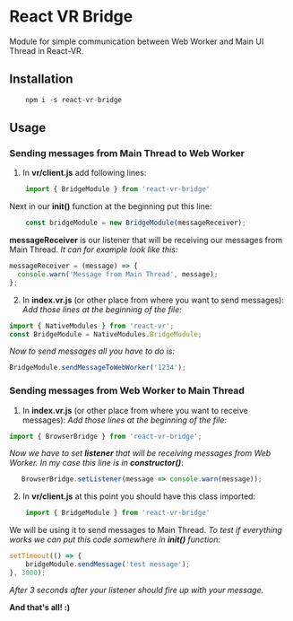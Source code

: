 ﻿# React VR Bridge

Module for simple communication between Web Worker and Main UI Thread in React-VR.

## Installation 

```js
	npm i -s react-vr-bridge
```

## Usage

### Sending messages from Main Thread to Web Worker

1. In **vr/client.js** add following lines:
 ```js
	 import { BridgeModule } from 'react-vr-bridge'
 ```
Next in our **init()** function at the beginning put this line:
 ```js
	 const bridgeModule = new BridgeModule(messageReceiver);
 ```
**messageReceiver** is our listener that will be receiving our messages from Main Thread.
*It can for example look like this:*
```js
messageReceiver = (message) => {
  console.warn('Message from Main Thread', message);
};
```

2. In **index.vr.js** (or other place from where you want to send messages):
*Add those lines at the beginning of the file:*
```js
import { NativeModules } from 'react-vr';
const BridgeModule = NativeModules.BridgeModule;
```
*Now to send messages all you have to do is:*
```js
BridgeModule.sendMessageToWebWorker('1234');
```

### Sending messages from Web Worker to Main Thread

1.  In **index.vr.js** (or other place from where you want to receive messages):
*Add those lines at the beginning of the file:*
```js
import { BrowserBridge } from 'react-vr-bridge';
```

*Now we have to set **listener** that will be receiving messages from Web Worker.
In my case this line is in **constructor()***: 
```js
   BrowserBridge.setListener(message => console.warn(message));
```

2.  In **vr/client.js** at this point you should have this class imported: 
 ```js
	 import { BridgeModule } from 'react-vr-bridge'
 ```
We will be using it to send messages to Main Thread. 
*To test if everything works we can put this code somewhere in **init()** function:*
```js
setTimeout(() => {
    bridgeModule.sendMessage('test message');
}, 3000);
```
*After 3 seconds after your listener should fire up with your message.*

**And that's all! :)**

